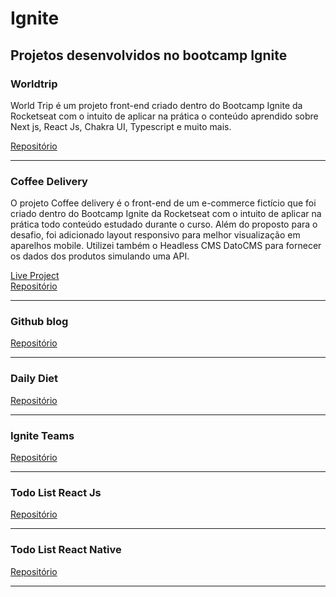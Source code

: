 # Ignite
## Projetos desenvolvidos no bootcamp Ignite

### Worldtrip
World Trip é um projeto front-end criado dentro do Bootcamp Ignite da Rocketseat com o intuito de aplicar na prática o conteúdo aprendido sobre Next js, React Js, Chakra UI, Typescript e muito mais.

[Repositório](https://github.com/Cleidson-Oliveira/worldtrip)

---

### Coffee Delivery
O projeto Coffee delivery é o front-end de um e-commerce fictício que foi criado dentro do Bootcamp Ignite da Rocketseat com o intuito de aplicar na prática todo conteúdo estudado durante o curso. Além do proposto para o desafio, foi adicionado layout responsivo para melhor visualização em aparelhos mobile. Utilizei também o Headless CMS DatoCMS para fornecer os dados dos produtos simulando uma API.

[Live Project](https://cleidson-oliveira.github.io/coffee-delivery/)
<br />
[Repositório](https://github.com/Cleidson-Oliveira/coffee-delivery)

---

### Github blog

[Repositório](https://github.com/Cleidson-Oliveira/github-blog)

---

### Daily Diet

[Repositório](https://github.com/Cleidson-Oliveira/daily-diet)

---

### Ignite Teams

[Repositório](https://github.com/Cleidson-Oliveira/ignite-teams)

---

### Todo List React Js

[Repositório](https://github.com/Cleidson-Oliveira/todo-list-react-ts)

---

### Todo List React Native

[Repositório](https://github.com/Cleidson-Oliveira/todo-list-reactnative-ts)

---

